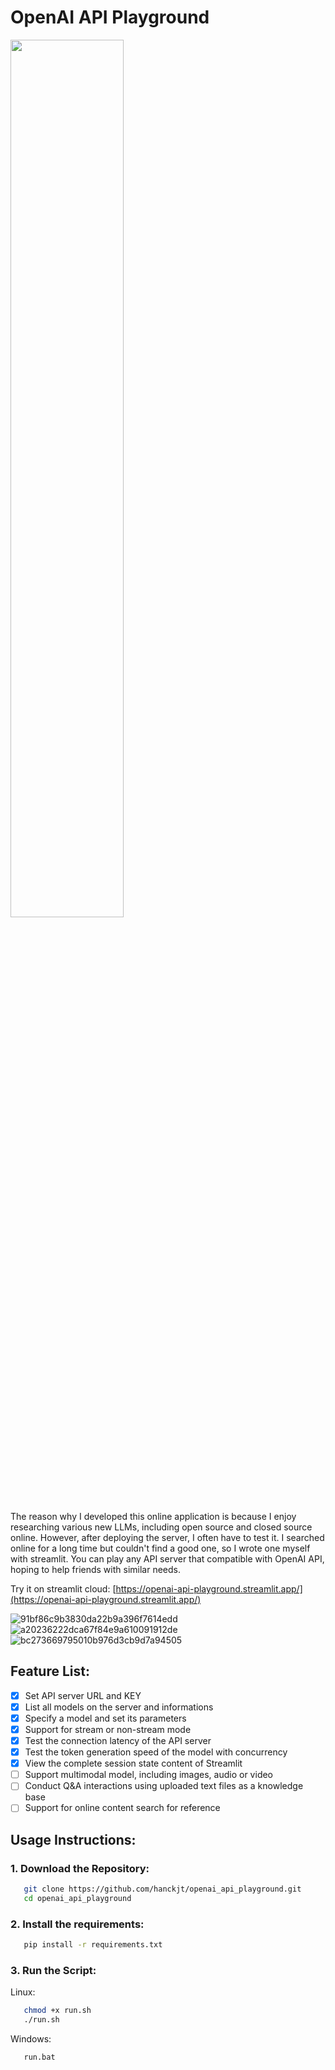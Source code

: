 # OpenAI API Playground

<img src="https://github.com/hanckjt/openai_api_playground/assets/16874002/ce6eff49-51a9-45ed-936e-70fb3e12137e" width="60%">

The reason why I developed this online application is because I enjoy researching various new LLMs, including open source and closed source online.
However, after deploying the server, I often have to test it. I searched online for a long time but couldn't find a good one, so I wrote one myself with streamlit.
You can play any API server that compatible with OpenAI API, hoping to help friends with similar needs.

Try it on streamlit cloud: [https://openai-api-playground.streamlit.app/](https://openai-api-playground.streamlit.app/)

![91bf86c9b3830da22b9a396f7614edd](https://github.com/hanckjt/openai_api_playground/assets/16874002/0090d833-2e87-4d24-8e00-589d78954a60)
![a20236222dca67f84e9a610091912de](https://github.com/hanckjt/openai_api_playground/assets/16874002/7e3d8ea5-8e5b-471a-bbd5-997829d41c4e)
![bc273669795010b976d3cb9d7a94505](https://github.com/hanckjt/openai_api_playground/assets/16874002/063bc804-d0ab-4ecf-ad91-a02eb49bd735)

## Feature List:

- [X] Set API server URL and KEY
- [X] List all models on the server and informations
- [X] Specify a model and set its parameters
- [X] Support for stream or non-stream mode
- [X] Test the connection latency of the API server
- [X] Test the token generation speed of the model with concurrency
- [X] View the complete session state content of Streamlit
- [ ] Support multimodal model, including images, audio or video
- [ ] Conduct Q&A interactions using uploaded text files as a knowledge base
- [ ] Support for online content search for reference

## Usage Instructions:

### 1. Download the Repository:

```bash
   git clone https://github.com/hanckjt/openai_api_playground.git
   cd openai_api_playground
```

### 2. Install the requirements:

```bash
   pip install -r requirements.txt
```

### 3. Run the Script:

   Linux:

```bash
   chmod +x run.sh
   ./run.sh
```

   Windows:

```bash
   run.bat
```
